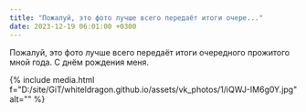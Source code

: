 ```yaml
---
title: "Пожалуй, это фото лучше всего передаёт итоги очере..."
date: 2023-12-19 06:01:00 +0300
---
```


Пожалуй, это фото лучше всего передаёт итоги очередного прожитого мной года. С днём рождения меня.

{% include media.html f="D:/site/GiT/whiteldragon.github.io/assets/vk_photos/1/iQWJ-IM6g0Y.jpg" alt="" %}
